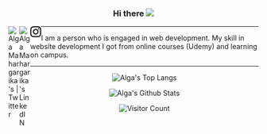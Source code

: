 ### <p align="center"> Hi there <img src="https://media.giphy.com/media/hvRJCLFzcasrR4ia7z/giphy.gif" width="25px"> </p>

<a href="https://twitter.com/algamhr_SQ">
  <img align="left" alt="Alga Mahargarika's | Twitter" width="22px" src="https://raw.githubusercontent.com/peterthehan/peterthehan/master/assets/twitter.svg" />
</a>
<a href="https://www.linkedin.com/in/alga-mahargarika-63421b180/">
  <img align="left" alt="Alga Mahargarika's LinkedIN" width="22px" src="https://raw.githubusercontent.com/peterthehan/peterthehan/master/assets/linkedin.svg" />
</a>
<a href="https://www.instagram.com/algamhr/">
  <img align="left" alt="Alga Mahargarika's Instagram" width="22px" src="https://github.com/zenPidgin/instagram_svg/blob/master/instagram.svg" />
</a>

-----

I am a person who is engaged in web development. My skill in website development I got from online courses (Udemy) and learning on campus.

-----

<p align="center"> 
  <img src="https://github-readme-stats.vercel.app/api/top-langs/?username=algamhr&layout=compact&count_private=true" alt="Alga's Top Langs" />
</p>


<p align="center"> 
  <img src="https://github-readme-stats.vercel.app/api?username=algamhr&theme=radical&show_icons=true" alt="Alga's Github Stats" />
</p>


<p align="center"> 
  <img src="https://profile-counter.glitch.me/algamhr/count.svg" alt="Visitor Count" />
</p>
